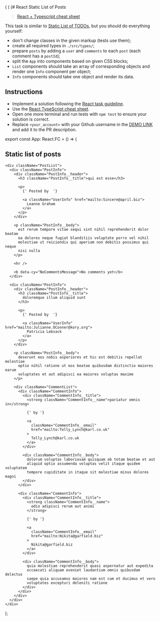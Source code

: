   ( (  (# React Static List of Posts

> [React + Typescript cheat sheet](https://mate-academy.github.io/fe-program/js/extra/react-typescript)

This task is similar to [Static List of TODOs](https://github.com/mate-academy/react_static-list-of-todos#react-static-list-of-todos), but you should do everything yourself:

- don't change classes in the given markup (tests use them);
- create all required types in `./src/types/`;
- prepare `posts` by adding a `user` and `comments` to each `post` (each comment has a `postId`);
- split the `App` into components based on given CSS blocks;
- `List` components should take an array of corresponding objects and render one `Info` component per object;
- `Info` components should take one object and render its data.

## Instructions

- Implement a solution following the [React task guideline](https://github.com/mate-academy/react_task-guideline#react-tasks-guideline).
- Use the [React TypeScript cheat sheet](https://mate-academy.github.io/fe-program/js/extra/react-typescript).
- Open one more terminal and run tests with `npm test` to ensure your solution is correct.
- Replace `<your_account>` with your Github username in the [DEMO LINK](https://fenderukr.github.io/react_static-list-of-posts/) and add it to the PR description.


export const App: React.FC = () => (
  <section className="App">
    <h1 className="App__title">Static list of posts</h1>

    <div className="PostList">
      <div className="PostInfo">
        <div className="PostInfo__header">
          <h3 className="PostInfo__title">qui est esse</h3>

          <p>
            {' Posted by  '}

            <a className="UserInfo" href="mailto:Sincere@april.biz">
              Leanne Graham
            </a>
          </p>
        </div>

        <p className="PostInfo__body">
          est rerum tempore vitae sequi sint nihil reprehenderit dolor beatae
          ea dolores neque fugiat blanditiis voluptate porro vel nihil
          molestiae ut reiciendis qui aperiam non debitis possimus qui neque
          nisi nulla
        </p>

        <hr />

        <b data-cy="NoCommentsMessage">No comments yet</b>
      </div>

      <div className="PostInfo">
        <div className="PostInfo__header">
          <h3 className="PostInfo__title">
            doloremque illum aliquid sunt
          </h3>

          <p>
            {' Posted by  '}

            <a className="UserInfo" href="mailto:Julianne.OConner@kory.org">
              Patricia Lebsack
            </a>
          </p>
        </div>

        <p className="PostInfo__body">
          deserunt eos nobis asperiores et hic est debitis repellat molestiae
          optio nihil ratione ut eos beatae quibusdam distinctio maiores earum
          voluptates et aut adipisci ea maiores voluptas maxime
        </p>

        <div className="CommentList">
          <div className="CommentInfo">
            <div className="CommentInfo__title">
              <strong className="CommentInfo__name">pariatur omnis in</strong>

              {' by '}

              <a
                className="CommentInfo__email"
                href="mailto:Telly_Lynch@karl.co.uk"
              >
                Telly_Lynch@karl.co.uk
              </a>
            </div>

            <div className="CommentInfo__body">
              dolorum voluptas laboriosam quisquam ab totam beatae et aut
              aliquid optio assumenda voluptas velit itaque quidem voluptatem
              tempore cupiditate in itaque sit molestiae minus dolores magni
            </div>
          </div>

          <div className="CommentInfo">
            <div className="CommentInfo__title">
              <strong className="CommentInfo__name">
                odio adipisci rerum aut animi
              </strong>

              {' by '}

              <a
                className="CommentInfo__email"
                href="mailto:Nikita@garfield.biz"
              >
                Nikita@garfield.biz
              </a>
            </div>

            <div className="CommentInfo__body">
              quia molestiae reprehenderit quasi aspernatur aut expedita
              occaecati aliquam eveniet laudantium omnis quibusdam delectus
              saepe quia accusamus maiores nam est cum et ducimus et vero
              voluptates excepturi deleniti ratione
            </div>
          </div>
        </div>
      </div>
    </div>
  </section>
);
